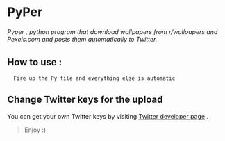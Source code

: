 # PyPer
###### Pyper , python program that download wallpapers from r/wallpapers and Pexels.com and posts them automatically to Twitter.<br>

## How to use : 
```
  Fire up the Py file and everything else is automatic
```
## Change Twitter keys for the upload

  You can get your own Twitter keys by visiting [Twitter developer page](https://developer.twitter.com/) .

> Enjoy :) 
